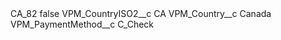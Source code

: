 <?xml version="1.0" encoding="UTF-8"?>
<CustomMetadata xmlns="http://soap.sforce.com/2006/04/metadata" xmlns:xsi="http://www.w3.org/2001/XMLSchema-instance" xmlns:xsd="http://www.w3.org/2001/XMLSchema">
    <label>CA_82</label>
    <protected>false</protected>
    <values>
        <field>VPM_CountryISO2__c</field>
        <value xsi:type="xsd:string">CA</value>
    </values>
    <values>
        <field>VPM_Country__c</field>
        <value xsi:type="xsd:string">Canada</value>
    </values>
    <values>
        <field>VPM_PaymentMethod__c</field>
        <value xsi:type="xsd:string">C_Check</value>
    </values>
</CustomMetadata>
